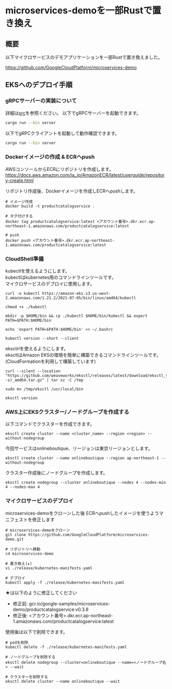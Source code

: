 # microservices-demoを一部Rustで置き換え

## 概要

以下マイクロサービスのデモアプリケーションを一部Rustで置き換えました。

<https://github.com/GoogleCloudPlatform/microservices-demo>

## EKSへのデプロイ手順

### gRPCサーバーの実装について

詳細は[src](./src/server.rs)を参照ください。 
以下でgRPCサーバーを起動できます。  

```sh
cargo run --bin server
```

以下でgRPCクライアントを起動して動作確認できます。  

```sh
cargo run --bin server
```

### Dockerイメージの作成 & ECRへpush

AWSコンソールからECRにリポジトリを作成します。  
<https://docs.aws.amazon.com/ja_jp/AmazonECR/latest/userguide/repository-create.html>  

リポジトリ作成後、Dockerイメージを作成しECRへpushします。  

```shell
# イメージ作成
docker build -t productcatalogservice .

# タグ付けする
docker tag productcatalogservice:latest <アカウント番号>.dkr.ecr.ap-northeast-1.amazonaws.com/productcatalogservice:latest

# push
docker push <アカウント番号>.dkr.ecr.ap-northeast-1.amazonaws.com/productcatalogservice:latest
```

### CloudShell準備

kubectlを使えるようにします。  
kubectlはkubernetes用のコマンドラインツールです。  
マイクロサービスのデプロイに使用します。  

```shell
curl -o kubectl https://amazon-eks.s3.us-west-2.amazonaws.com/1.21.2/2021-07-05/bin/linux/amd64/kubectl

chmod +x ./kubectl

mkdir -p $HOME/bin && cp ./kubectl $HOME/bin/kubectl && export PATH=$PATH:$HOME/bin

echo 'export PATH=$PATH:$HOME/bin' >> ~/.bashrc

kubectl version --short --client
```

eksctrlを使えるようにします。  
eksctlはAmazon EKSの環境を簡単に構築できるコマンドラインツールです。  
(CloudFormationを利用して構築しています)  

```shell
curl --silent --location "https://github.com/weaveworks/eksctl/releases/latest/download/eksctl_$(uname -s)_amd64.tar.gz" | tar xz -C /tmp

sudo mv /tmp/eksctl /usr/local/bin

eksctl version
```

### AWS上にEKSクラスター/ノードグループを作成する

以下コマンドでクラスターを作成できます。  

```shell
eksctl create cluster --name <cluster_name> --region <region> --without-nodegroup
```

今回サービスはonlineboutique、リージョンは東京リージョンとします。  

```shell
eksctl create cluster --name onlineboutique --region ap-northeast-1 --without-nodegroup
```

クラスター作成後にノードグループを作成します。  

```shell
eksctl create nodegroup --cluster onlineboutique --nodes 4 --nodes-min 4 --nodes-max 4
```

### マイクロサービスのデプロイ

microservices-demoをクローンした後
ECRへpushしたイメージを使うようマニフェストを修正します  

```shell
# microservices-demoをクローン
git clone https://github.com/GoogleCloudPlatform/microservices-demo.git

# リポジトリへ移動
cd microservices-demo

# 書き換え(★)
vi ./release/kubernetes-manifests.yaml

# デプロイ
kubectl apply -f ./release/kubernetes-manifests.yaml
```

★は以下のように修正してください  

- 修正前: gcr.io/google-samples/microservices-demo/productcatalogservice:v0.3.8
- 修正後: <アカウント番号>.dkr.ecr.ap-northeast-1.amazonaws.com/productcatalogservice:latest

使用後は以下で削除できます。  

```shell
# podを削除
kubectl delete -f ./release/kubernetes-manifests.yaml

# ノードグループを削除する
eksctl delete nodegroup --cluster=onlineboutique --name=<ノードグループ名> --wait

# クラスターを削除する
eksctl delete cluster --name onlineboutique --wait
```

